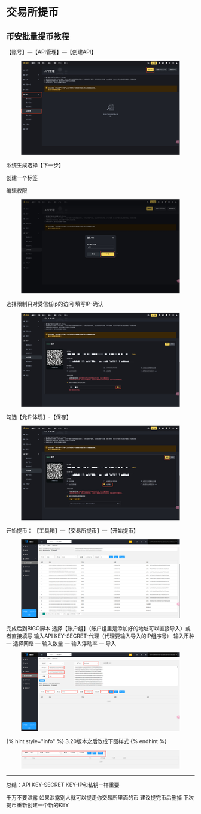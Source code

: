 # 交易所提币

## 币安批量提币教程&#x20;

【账号】—【API管理】—【创建API】

<figure><img src="../../.gitbook/assets/image (17) (1).png" alt=""><figcaption></figcaption></figure>

系统生成选择【下一步】

创建一个标签

编辑权限

<figure><img src="../../.gitbook/assets/image (72).png" alt=""><figcaption></figcaption></figure>

选择限制只对受信任ip的访问 填写IP-确认

<figure><img src="../../.gitbook/assets/image (71).png" alt=""><figcaption></figcaption></figure>

勾选【允许体现】-【保存】

<figure><img src="../../.gitbook/assets/image (70).png" alt=""><figcaption></figcaption></figure>

开始提币： 【工具箱】—【交易所提币】—【开始提币】&#x20;

<figure><img src="../../.gitbook/assets/image (68).png" alt=""><figcaption></figcaption></figure>

完成后到BIGO脚本 选择【账户组】（账户组里是添加好的地址可以直接导入）或者直接填写 输入API KEY-SECRET-代理（代理要输入导入的IP组序号） 输入币种 — 选择网络 — 输入数量 — 输入浮动率 — 导入

<figure><img src="../../.gitbook/assets/image (69).png" alt=""><figcaption></figcaption></figure>

{% hint style="info" %}
3.20版本之后改成下图样式
{% endhint %}

<figure><img src="../../.gitbook/assets/image (26).png" alt=""><figcaption></figcaption></figure>

***

总结：API KEY-SECRET KEY-IP和私钥一样重要

千万不要泄露 如果泄露别人就可以提走你交易所里面的币 建议提完币后删掉 下次提币重新创建一个新的KEY



